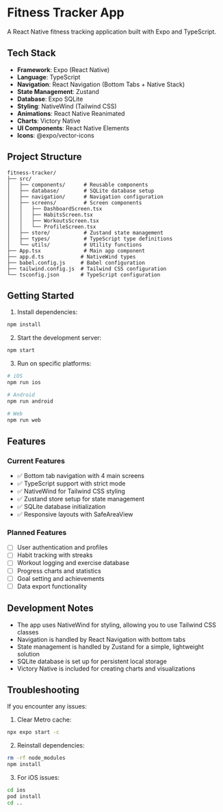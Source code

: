 # Fitness Tracker App

A React Native fitness tracking application built with Expo and TypeScript.

## Tech Stack

- **Framework**: Expo (React Native)
- **Language**: TypeScript
- **Navigation**: React Navigation (Bottom Tabs + Native Stack)
- **State Management**: Zustand
- **Database**: Expo SQLite
- **Styling**: NativeWind (Tailwind CSS)
- **Animations**: React Native Reanimated
- **Charts**: Victory Native
- **UI Components**: React Native Elements
- **Icons**: @expo/vector-icons

## Project Structure

```
fitness-tracker/
├── src/
│   ├── components/      # Reusable components
│   ├── database/        # SQLite database setup
│   ├── navigation/      # Navigation configuration
│   ├── screens/         # Screen components
│   │   ├── DashboardScreen.tsx
│   │   ├── HabitsScreen.tsx
│   │   ├── WorkoutsScreen.tsx
│   │   └── ProfileScreen.tsx
│   ├── store/           # Zustand state management
│   ├── types/           # TypeScript type definitions
│   └── utils/           # Utility functions
├── App.tsx              # Main app component
├── app.d.ts            # NativeWind types
├── babel.config.js     # Babel configuration
├── tailwind.config.js  # Tailwind CSS configuration
└── tsconfig.json       # TypeScript configuration
```

## Getting Started

1. Install dependencies:
```bash
npm install
```

2. Start the development server:
```bash
npm start
```

3. Run on specific platforms:
```bash
# iOS
npm run ios

# Android
npm run android

# Web
npm run web
```

## Features

### Current Features
- ✅ Bottom tab navigation with 4 main screens
- ✅ TypeScript support with strict mode
- ✅ NativeWind for Tailwind CSS styling
- ✅ Zustand store setup for state management
- ✅ SQLite database initialization
- ✅ Responsive layouts with SafeAreaView

### Planned Features
- [ ] User authentication and profiles
- [ ] Habit tracking with streaks
- [ ] Workout logging and exercise database
- [ ] Progress charts and statistics
- [ ] Goal setting and achievements
- [ ] Data export functionality

## Development Notes

- The app uses NativeWind for styling, allowing you to use Tailwind CSS classes
- Navigation is handled by React Navigation with bottom tabs
- State management is handled by Zustand for a simple, lightweight solution
- SQLite database is set up for persistent local storage
- Victory Native is included for creating charts and visualizations

## Troubleshooting

If you encounter any issues:

1. Clear Metro cache:
```bash
npx expo start -c
```

2. Reinstall dependencies:
```bash
rm -rf node_modules
npm install
```

3. For iOS issues:
```bash
cd ios
pod install
cd ..
```